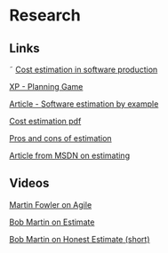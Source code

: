 # Research

## Links
˜
[Cost estimation in software production](https://en.wikipedia.org/wiki/Cost_estimation_in_software_engineering)

[XP - Planning Game](https://en.wikipedia.org/wiki/Extreme_programming_practices#Planning_game)

[Article - Software estimation by example](https://www.codeproject.com/Articles/701642/Software-Estimation-by-example)

[Cost estimation pdf](https://ifs.host.cs.st-andrews.ac.uk/Books/SE7/SampleChapters/ch26.pdf)

[Pros and cons of estimation](https://rclayton.silvrback.com/software-estimation-is-a-losing-game)

[Article from MSDN on estimating](https://msdn.microsoft.com/en-us/library/hh765979(v=vs.120).aspx#Hard)

## Videos
[Martin Fowler on Agile](https://www.youtube.com/watch?v=GE6lbPLEAzc)

[Bob Martin on Estimate](https://www.youtube.com/watch?v=eisuQefYw_o)

[Bob Martin on Honest Estimate (short)](https://www.youtube.com/watch?v=sSE6X01EZ14)
